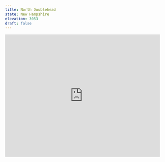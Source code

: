 ```yaml
---
title: North Doublehead 
state: New Hampshire
elevation: 3053 
draft: false
---
```

<iframe class="alltrails" src="https://www.alltrails.com/widget/trail/us/new-hampshire/doublehead-ski-trail-to-north-and-south-doublehead?u=i&sh=q5vqbr" width="100%" height="400" frameBorder="0" scrolling="no" marginHeight="0" marginWidth="0" title="AllTrails: Trail Guides and Maps for Hiking, Camping, and Running"></iframe>
